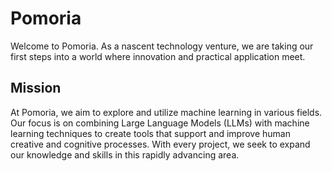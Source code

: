 # Pomoria
Welcome to Pomoria. As a nascent technology venture, we are taking our first steps into a world where innovation and practical application meet.

## Mission
At Pomoria, we aim to explore and utilize machine learning in various fields. Our focus is on combining Large Language Models (LLMs) with machine learning techniques to create tools that support and improve human creative and cognitive processes. With every project, we seek to expand our knowledge and skills in this rapidly advancing area.
